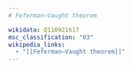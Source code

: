```yaml
---
# Feferman–Vaught theorem

wikidata: Q110921617
msc_classification: "03"
wikipedia_links:
  - "[[Feferman–Vaught theorem]]"
---
```

